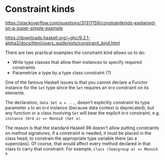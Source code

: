 # Constraint kinds

https://stackoverflow.com/questions/31317159/constraintkinds-explained-on-a-super-simple-example

https://downloads.haskell.org/~ghc/9.2.1-alpha2/docs/html/users_guide/exts/constraint_kind.html


There are two practical examples the constraint kind allows us to do:
- Write type classes that allow their instances to specify required constraints
- Parametrize a type by a type class constraint (?)

One of the famous Haskell issues is that you cannot declare a Functor instance for the `Set` type since the `Set` requires an `Ord` constraint on its elements.

The declaration, `data Set a = ...`, doesn't explicitly constraint its type parameter `a` to an `Ord` instance (because data context is deprecated), but any function or a class involving `Set` will bear the explicit `Ord` constraint, e.g. `instance (Ord a) => Monoid (Set a)`.

The reason is that the standard Haskell 98 doesn't allow putting constraints on method signatures; if a constraint is needed, it must be placed in the class head, to constrain the appropriate type variable there (as a superclass). Of course, that would affect every method declared in that class to carry that constraint. For example, `class (Semigroup a) => Monoid a`
